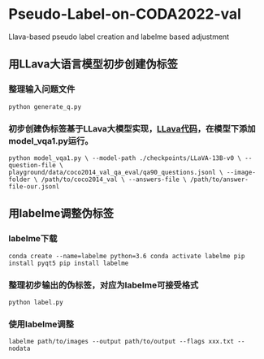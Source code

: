 # Pseudo-Label-on-CODA2022-val
Llava-based pseudo label creation and labelme based adjustment
## 用LLava大语言模型初步创建伪标签
### 整理输入问题文件

`python generate_q.py`

### 初步创建伪标签基于LLava大模型实现，[LLava代码](https://github.com/haotian-liu/LLaVA?tab=readme-ov-file)，在模型下添加model_vqa1.py运行。

`python model_vqa1.py \
    --model-path ./checkpoints/LLaVA-13B-v0 \
    --question-file \
    playground/data/coco2014_val_qa_eval/qa90_questions.jsonl \
    --image-folder \
    /path/to/coco2014_val \
    --answers-file \
    /path/to/answer-file-our.jsonl`

## 用labelme调整伪标签
### labelme下载

`conda create --name=labelme python=3.6
conda activate labelme
pip install pyqt5
pip install labelme`

### 整理初步输出的伪标签，对应为labelme可接受格式

`python label.py`

### 使用labelme调整

`labelme path/to/images --output path/to/output --flags xxx.txt --nodata`

